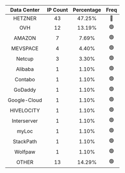 | Data Center | IP Count | Percentage | Freq |
|:------------:|:--------:|:-----------:|:-----:|
| HETZNER | 43 | 47.25% | 🔴 |
| OVH | 12 | 13.19% | 🟢 |
| AMAZON | 7 | 7.69% | 🟢 |
| MEVSPACE | 4 | 4.40% | 🟢 |
| Netcup | 3 | 3.30% | 🟢 |
| Alibaba | 1 | 1.10% | 🟢 |
| Contabo | 1 | 1.10% | 🟢 |
| GoDaddy | 1 | 1.10% | 🟢 |
| Google-Cloud | 1 | 1.10% | 🟢 |
| HIVELOCITY | 1 | 1.10% | 🟢 |
| Interserver | 1 | 1.10% | 🟢 |
| myLoc | 1 | 1.10% | 🟢 |
| StackPath | 1 | 1.10% | 🟢 |
| Wolfpaw | 1 | 1.10% | 🟢 |
| OTHER | 13 | 14.29% | 🟢 |